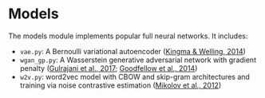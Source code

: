 # Models

The models module implements popular full neural networks. It includes:

- `vae.py`: A Bernoulli variational autoencoder ([Kingma & Welling, 2014](https://arxiv.org/abs/1312.6114))
- `wgan_gp.py`: A Wasserstein generative adversarial network with gradient
      penalty ([Gulrajani et al., 2017](https://arxiv.org/pdf/1704.00028.pdf);
[Goodfellow et al., 2014](https://papers.nips.cc/paper/5423-generative-adversarial-nets.pdf))
- `w2v.py`: word2vec model with CBOW and skip-gram architectures and
  training via noise contrastive estimation ([Mikolov et al., 2012](https://papers.nips.cc/paper/5021-distributed-representations-of-words-and-phrases-and-their-compositionality.pdf))
